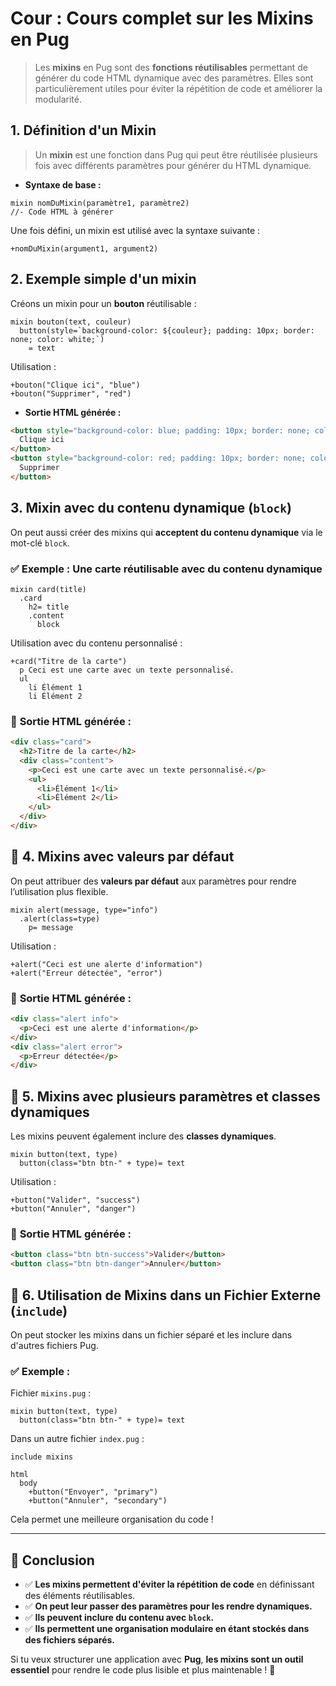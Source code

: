 # Cour :  **Cours complet sur les Mixins en Pug**  

>Les **mixins** en Pug sont des **fonctions réutilisables** permettant de générer du code HTML dynamique avec des paramètres. Elles sont particulièrement utiles pour éviter la répétition de code et améliorer la modularité.




## **1. Définition d'un Mixin**

> Un **mixin** est une fonction dans Pug qui peut être réutilisée plusieurs fois avec différents paramètres pour générer du HTML dynamique.

- **Syntaxe de base :**

```pug
mixin nomDuMixin(paramètre1, paramètre2)
//- Code HTML à générer
```

Une fois défini, un mixin est utilisé avec la syntaxe suivante :
```pug
+nomDuMixin(argument1, argument2)
```



## **2. Exemple simple d'un mixin**

Créons un mixin pour un **bouton** réutilisable :

```pug
mixin bouton(text, couleur)
  button(style=`background-color: ${couleur}; padding: 10px; border: none; color: white;`)
    = text
```

Utilisation :
```pug
+bouton("Clique ici", "blue")
+bouton("Supprimer", "red")
```

- **Sortie HTML générée :**

```html
<button style="background-color: blue; padding: 10px; border: none; color: white;">
  Clique ici
</button>
<button style="background-color: red; padding: 10px; border: none; color: white;">
  Supprimer
</button>
```


## **3. Mixin avec du contenu dynamique (`block`)**

On peut aussi créer des mixins qui **acceptent du contenu dynamique** via le mot-clé `block`.

### ✅ **Exemple : Une carte réutilisable avec du contenu dynamique**
```pug
mixin card(title)
  .card
    h2= title
    .content
      block
```

Utilisation avec du contenu personnalisé :
```pug
+card("Titre de la carte")
  p Ceci est une carte avec un texte personnalisé.
  ul
    li Élément 1
    li Élément 2
```

### 🔹 **Sortie HTML générée :**
```html
<div class="card">
  <h2>Titre de la carte</h2>
  <div class="content">
    <p>Ceci est une carte avec un texte personnalisé.</p>
    <ul>
      <li>Élément 1</li>
      <li>Élément 2</li>
    </ul>
  </div>
</div>
```



## 🔹 **4. Mixins avec valeurs par défaut**

On peut attribuer des **valeurs par défaut** aux paramètres pour rendre l’utilisation plus flexible.

```pug
mixin alert(message, type="info")
  .alert(class=type)
    p= message
```

Utilisation :
```pug
+alert("Ceci est une alerte d'information")
+alert("Erreur détectée", "error")
```

### 🔹 **Sortie HTML générée :**
```html
<div class="alert info">
  <p>Ceci est une alerte d'information</p>
</div>
<div class="alert error">
  <p>Erreur détectée</p>
</div>
```



## 🔹 **5. Mixins avec plusieurs paramètres et classes dynamiques**
Les mixins peuvent également inclure des **classes dynamiques**.

```pug
mixin button(text, type)
  button(class="btn btn-" + type)= text
```

Utilisation :
```pug
+button("Valider", "success")
+button("Annuler", "danger")
```

### 🔹 **Sortie HTML générée :**
```html
<button class="btn btn-success">Valider</button>
<button class="btn btn-danger">Annuler</button>
```


## 🔹 **6. Utilisation de Mixins dans un Fichier Externe (`include`)**
On peut stocker les mixins dans un fichier séparé et les inclure dans d'autres fichiers Pug.

### ✅ **Exemple :**
Fichier `mixins.pug` :
```pug
mixin button(text, type)
  button(class="btn btn-" + type)= text
```

Dans un autre fichier `index.pug` :
```pug
include mixins

html
  body
    +button("Envoyer", "primary")
    +button("Annuler", "secondary")
```

Cela permet une meilleure organisation du code !

---

## 🎯 **Conclusion**
- ✅ **Les mixins permettent d'éviter la répétition de code** en définissant des éléments réutilisables.
- ✅ **On peut leur passer des paramètres pour les rendre dynamiques.**
- ✅ **Ils peuvent inclure du contenu avec `block`.**
- ✅ **Ils permettent une organisation modulaire en étant stockés dans des fichiers séparés.**

Si tu veux structurer une application avec **Pug**, **les mixins sont un outil essentiel** pour rendre le code plus lisible et plus maintenable ! 🚀